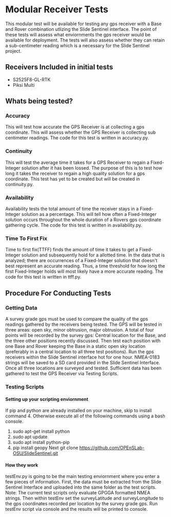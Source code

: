 # Modular Receiver Tests
This modular test will be available for testing any gps receiver with a Base and Rover combination utlizing the Slide Sentinel interface. The point of these tests will assess what enviornments the gps receiver would be available for deployment. The tests will also assess whether they can retain a sub-centimeter reading which is a necessary for the Slide Sentinel project. 

## Receivers Included in initial tests	
* S2525F8-GL-RTK
* Piksi Multi 

## Whats being tested?
### Accuracy
This will test how accurate the GPS Receiver is at collecting a gps coordinate. This will assess whether the GPS Receiver is collecting sub centimeter readings. The code for this test is written in accuracy.py.
### Continuity
This will test the average time it takes for a GPS Receiver to regain a Fixed-Integer solution after it has been lossed. The purpose of this is to test how long it takes the receiver to regain a high quality solution for a gps coordinate. This test has yet to be created but will be created in continuity.py.
### Availability
Availability tests the total amount of time the receiver stays in a Fixed-Integer solution as a percentage. This will tell how often a Fixed-Integer solution occurs throughout the whole duration of a Rovers gps coordinate gathering cycle. The code for this test is written in availability.py.
### Time To First Fix 
Time to first fix(TTFF) finds the amount of time it takes to get a Fixed-Integer solution and subsequently hold for a allotted time. In the data that is analyzed; there are occurrences of a Fixed-Integer solution that doesn't best represent an accurate reading. Thus, a time threshold for how long the first Fixed-Integer holds will most likely have a more accurate reading. The code for this test is written in ttff.py. 
## Procedure For Conducting Tests
### Getting Data
A survey grade gps must be used to compare the quality of the gps readings gathered by the receivers being tested. The GPS will be tested in three areas: open sky, minor obtrusion, major obtrusion. A total of four points will be recorded by the survey gps: Central location for the Base, and the three other positions recently discussed. Then test each position with one Base and Rover keeping the Base in a static open sky location (preferably in a central location to all three test positions). Run the gps receivers within the Slide Sentinel interface hot for one hour. NMEA-0183 strings will be saved to a SD card provided in the Slide Sentinel Interface. Once all three locations are surveyed and tested. Sufficient data has been gathered to test the GPS Receiver via Testing Scripts.
### Testing Scripts
#### Setting up your scripting enviornment
If pip and python are already installed on your machine, skip to install command 4. Otherwise execute all of the following commands using a bash console. 
1. sudo apt-get install python
1. sudo apt update
1. sudo apt install python-pip
1. pip install geopy
Next git clone https://github.com/OPEnSLab-OSU/SlideSentinel.git
#### How they work
testEnv.py is going to be the main testing enviornment where you enter a few pieces of information. First, the data must be extracted from the Slide Sentinel Interface and uploaded into the same folder as the test scripts. Note: The current test scripts only evaluate GPGGA formatted NMEA strings. Then within testEnv set the surveyLatitude and surveyLongitude to the gps coordinates recorded per location by the survey grade gps. Run testEnv script via console and the results will be printed to console.
